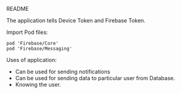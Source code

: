 
README

The application tells Device Token and Firebase Token.

Import Pod files:

    pod 'Firebase/Core'
    pod 'Firebase/Messaging'

Uses of application:

- Can be used for sending notifications
- Can be used for sending data to particular user from Database.
- Knowing the user.
